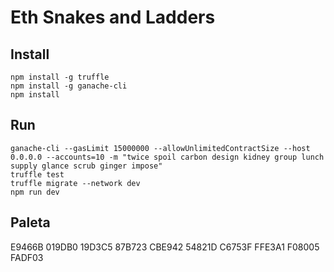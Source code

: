# Eth Snakes and Ladders

## Install

```
npm install -g truffle
npm install -g ganache-cli
npm install
```

## Run

```
ganache-cli --gasLimit 15000000 --allowUnlimitedContractSize --host 0.0.0.0 --accounts=10 -m "twice spoil carbon design kidney group lunch supply glance scrub ginger impose"
truffle test
truffle migrate --network dev
npm run dev
```

## Paleta

E9466B
019DB0
19D3C5
87B723
CBE942
54821D
C6753F
FFE3A1
F08005
FADF03
